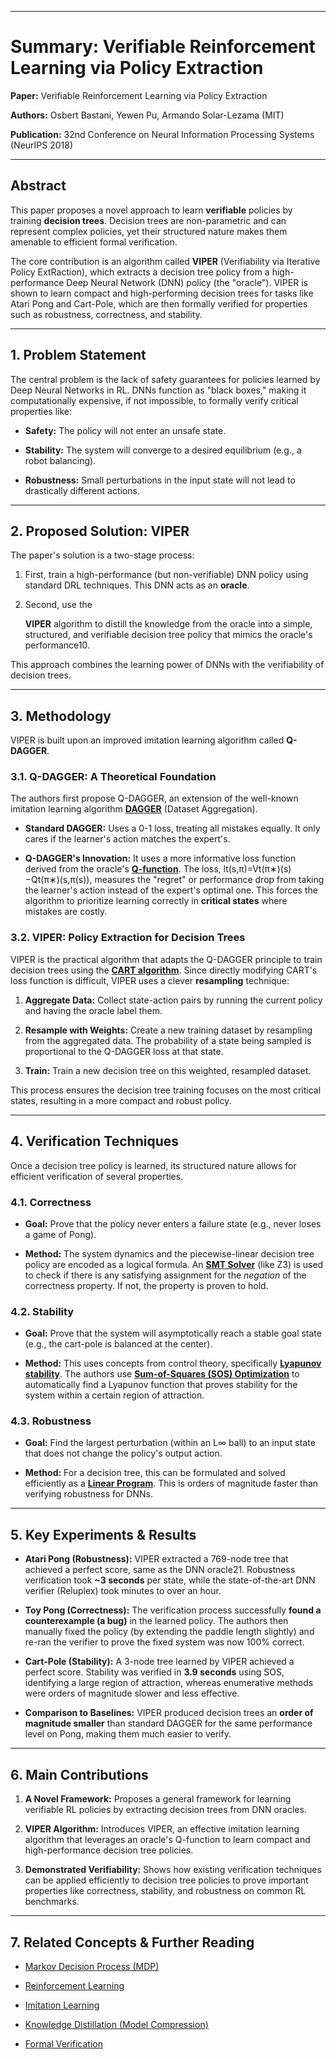 
---

# Summary: Verifiable Reinforcement Learning via Policy Extraction

**Paper:** Verifiable Reinforcement Learning via Policy Extraction

**Authors:** Osbert Bastani, Yewen Pu, Armando Solar-Lezama (MIT)

**Publication:** 32nd Conference on Neural Information Processing Systems (NeurIPS 2018)

---

## Abstract

This paper proposes a novel approach to learn **verifiable** policies by training **decision trees**. Decision trees are non-parametric and can represent complex policies, yet their structured nature makes them amenable to efficient formal verification.

The core contribution is an algorithm called **VIPER** (Verifiability via Iterative Policy ExtRaction), which extracts a decision tree policy from a high-performance Deep Neural Network (DNN) policy (the "oracle"). VIPER is shown to learn compact and high-performing decision trees for tasks like Atari Pong and Cart-Pole, which are then formally verified for properties such as robustness, correctness, and stability.

---

## 1. Problem Statement

The central problem is the lack of safety guarantees for policies learned by Deep Neural Networks in RL. DNNs function as "black boxes," making it computationally expensive, if not impossible, to formally verify critical properties like:

- **Safety:** The policy will not enter an unsafe state.
    
- **Stability:** The system will converge to a desired equilibrium (e.g., a robot balancing).
    
- **Robustness:** Small perturbations in the input state will not lead to drastically different actions.

---
## 2. Proposed Solution: VIPER

The paper's solution is a two-stage process:

1. First, train a high-performance (but non-verifiable) DNN policy using standard DRL techniques. This DNN acts as an **oracle**.
    
2. Second, use the
    
    **VIPER** algorithm to distill the knowledge from the oracle into a simple, structured, and verifiable decision tree policy that mimics the oracle's performance10.
    

This approach combines the learning power of DNNs with the verifiability of decision trees.

---

## 3. Methodology

VIPER is built upon an improved imitation learning algorithm called **Q-DAGGER**.

### 3.1. Q-DAGGER: A Theoretical Foundation

The authors first propose Q-DAGGER, an extension of the well-known imitation learning algorithm **[DAGGER](https://www.cs.cmu.edu/~sross1/publications/Ross-AIStats11-NoRegret.pdf)** (Dataset Aggregation).

- **Standard DAGGER:** Uses a 0-1 loss, treating all mistakes equally. It only cares if the learner's action matches the expert's.

- **Q-DAGGER's Innovation:** It uses a more informative loss function derived from the oracle's **[Q-function](https://en.wikipedia.org/wiki/Q-learning)**. The loss, lt​(s,π)=Vt(π∗)​(s)−Qt(π∗)​(s,π(s)), measures the "regret" or performance drop from taking the learner's action instead of the expert's optimal one. This forces the algorithm to prioritize learning correctly in **critical states** where mistakes are costly.
### 3.2. VIPER: Policy Extraction for Decision Trees

VIPER is the practical algorithm that adapts the Q-DAGGER principle to train decision trees using the **[CART algorithm](https://www.google.com/search?q=https://en.wikipedia.org/wiki/Decision_tree_learning%23CART)**. Since directly modifying CART's loss function is difficult, VIPER uses a clever **resampling** technique:

1. **Aggregate Data:** Collect state-action pairs by running the current policy and having the oracle label them.

2. **Resample with Weights:** Create a new training dataset by resampling from the aggregated data. The probability of a state being sampled is proportional to the Q-DAGGER loss at that state.

3. **Train:** Train a new decision tree on this weighted, resampled dataset.

This process ensures the decision tree training focuses on the most critical states, resulting in a more compact and robust policy.

---

## 4. Verification Techniques

Once a decision tree policy is learned, its structured nature allows for efficient verification of several properties.

### 4.1. Correctness

- **Goal:** Prove that the policy never enters a failure state (e.g., never loses a game of Pong).
    
- **Method:** The system dynamics and the piecewise-linear decision tree policy are encoded as a logical formula. An **[SMT Solver](https://en.wikipedia.org/wiki/Satisfiability_modulo_theories)** (like Z3) is used to check if there is any satisfying assignment for the _negation_ of the correctness property. If not, the property is proven to hold.
### 4.2. Stability

- **Goal:** Prove that the system will asymptotically reach a stable goal state (e.g., the cart-pole is balanced at the center).

- **Method:** This uses concepts from control theory, specifically **[Lyapunov stability](https://en.wikipedia.org/wiki/Lyapunov_stability)**. The authors use **[Sum-of-Squares (SOS) Optimization](https://www.google.com/search?q=https://www.cds.caltech.edu/archive/help/part_2/sos.html)** to automatically find a Lyapunov function that proves stability for the system within a certain region of attraction.
### 4.3. Robustness

- **Goal:** Find the largest perturbation (within an L∞​ ball) to an input state that does not change the policy's output action.

- **Method:** For a decision tree, this can be formulated and solved efficiently as a **[Linear Program](https://en.wikipedia.org/wiki/Linear_programming)**. This is orders of magnitude faster than verifying robustness for DNNs.
---
## 5. Key Experiments & Results

- **Atari Pong (Robustness):** VIPER extracted a 769-node tree that achieved a perfect score, same as the DNN oracle21. Robustness verification took **~3 seconds** per state, while the state-of-the-art DNN verifier (Reluplex) took minutes to over an hour.

- **Toy Pong (Correctness):** The verification process successfully **found a counterexample (a bug)** in the learned policy. The authors then manually fixed the policy (by extending the paddle length slightly) and re-ran the verifier to prove the fixed system was now 100% correct.

- **Cart-Pole (Stability):** A 3-node tree learned by VIPER achieved a perfect score. Stability was verified in **3.9 seconds** using SOS, identifying a large region of attraction, whereas enumerative methods were orders of magnitude slower and less effective.
 
- **Comparison to Baselines:** VIPER produced decision trees an **order of magnitude smaller** than standard DAGGER for the same performance level on Pong, making them much easier to verify.

---

## 6. Main Contributions

1. **A Novel Framework:** Proposes a general framework for learning verifiable RL policies by extracting decision trees from DNN oracles.

2. **VIPER Algorithm:** Introduces VIPER, an effective imitation learning algorithm that leverages an oracle's Q-function to learn compact and high-performance decision tree policies.

3. **Demonstrated Verifiability:** Shows how existing verification techniques can be applied efficiently to decision tree policies to prove important properties like correctness, stability, and robustness on common RL benchmarks.


---

## 7. Related Concepts & Further Reading

- [Markov Decision Process (MDP)](https://en.wikipedia.org/wiki/Markov_decision_process)
    
- [Reinforcement Learning](https://spinningup.openai.com/en/latest/spinningup/rl_intro.html)
    
- [Imitation Learning](https://www.google.com/search?q=https://lilianweng.github.io/posts/2022-05-30-imitation-learning/)
    
- [Knowledge Distillation (Model Compression)](https://www.google.com/search?q=https://www.hinton.ai/distillation.html)
    
- [Formal Verification](https://en.wikipedia.org/wiki/Formal_verification)